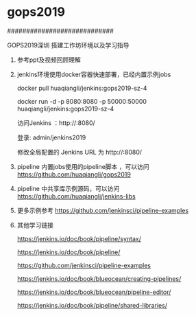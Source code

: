 # gops2019

############################

GOPS2019深圳 搭建工作坊环境以及学习指导

1. 参考ppt及视频回顾理解

2. jenkins环境使用docker容器快速部署，已经内置示例jobs

   docker pull huaqiangli/jenkins:gops2019-sz-4
   
   docker run -d -p 8080:8080 -p 50000:50000  huaqiangli/jenkins:gops2019-sz-4
   
   访问Jenkins ：http://<your ip>:8080/
   
   登录: admin/jenkins2019
   
   修改全局配置的 Jenkins URL 为 http://<your ip>:8080/

3. pipeline 内置jobs使用的pipeline脚本 ，可以访问 https://github.com/huaqiangli/gops2019

4. pipeline 中共享库示例源码，可以访问 https://github.com/huaqiangli/jenkins-libs

5. 更多示例参考 https://github.com/jenkinsci/pipeline-examples

6. 其他学习链接
   
   https://jenkins.io/doc/book/pipeline/syntax/
   
   https://jenkins.io/doc/book/pipeline/
   
   https://github.com/jenkinsci/pipeline-examples
   
   https://jenkins.io/doc/book/blueocean/creating-pipelines/
   
   https://jenkins.io/doc/book/blueocean/pipeline-editor/
   
   https://jenkins.io/doc/book/pipeline/shared-libraries/
  
